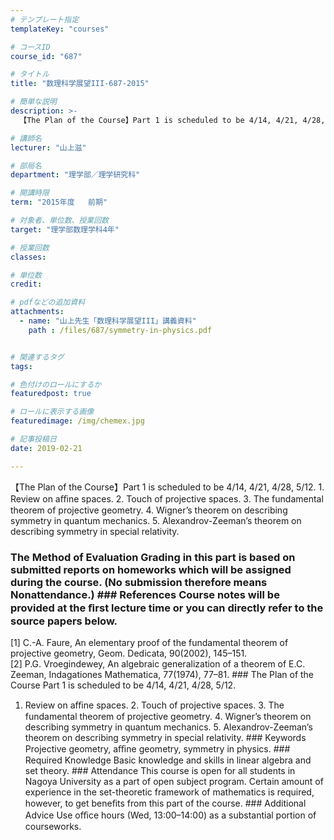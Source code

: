 ```yaml
---
# テンプレート指定
templateKey: "courses"

# コースID
course_id: "687"

# タイトル
title: "数理科学展望III-687-2015"

# 簡単な説明
description: >-
  【The Plan of the Course】Part 1 is scheduled to be 4/14, 4/21, 4/28, 5/12. 1. Review on aﬃne spaces....

# 講師名
lecturer: "山上滋"

# 部局名
department: "理学部／理学研究科"

# 開講時限
term: "2015年度	前期"

# 対象者、単位数、授業回数
target: "理学部数理学科4年"

# 授業回数
classes: 

# 単位数
credit: 

# pdfなどの追加資料
attachments: 
  - name: "山上先生「数理科学展望III」講義資料" 
    path : /files/687/symmetry-in-physics.pdf


# 関連するタグ
tags:

# 色付けのロールにするか
featuredpost: true

# ロールに表示する画像
featuredimage: /img/chemex.jpg

# 記事投稿日
date: 2019-02-21

---
```

【The Plan of the Course】Part 1 is scheduled to be 4/14, 4/21, 4/28, 5/12. 1. Review on aﬃne spaces. 2. Touch of projective spaces. 3. The fundamental theorem of projective geometry. 4. Wigner’s theorem on describing symmetry in quantum mechanics. 5. Alexandrov-Zeeman’s theorem on describing symmetry in special relativity.


 ### The Method of Evaluation Grading in this part is based on submitted reports on homeworks which will be assigned during the course. (No submission therefore means Nonattendance.) ### References Course notes will be provided at the ﬁrst lecture time or you can directly refer to the source papers below.  
[1] C.-A. Faure, An elementary proof of the fundamental theorem of projective geometry, Geom. Dedicata, 90(2002), 145–151.  
[2] P.G. Vroegindewey, An algebraic generalization of a theorem of E.C. Zeeman, Indagationes Mathematica, 77(1974), 77–81. ### The Plan of the Course Part 1 is scheduled to be 4/14, 4/21, 4/28, 5/12.  
1. Review on aﬃne spaces. 2. Touch of projective spaces. 3. The fundamental theorem of projective geometry. 4. Wigner’s theorem on describing symmetry in quantum mechanics. 5. Alexandrov-Zeeman’s theorem on describing symmetry in special relativity. ### Keywords Projective geometry, aﬃne geometry, symmetry in physics. ### Required Knowledge Basic knowledge and skills in linear algebra and set theory. ### Attendance This course is open for all students in Nagoya University as a part of open subject program. Certain amount of experience in the set-theoretic framework of mathematics is required, however, to get beneﬁts from this part of the course. ### Additional Advice Use oﬃce hours (Wed, 13:00–14:00) as a substantial portion of courseworks.




